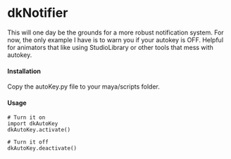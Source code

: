 # dkNotifier
This will one day be the grounds for a more robust notification system. For now, the only example I have is to warn you if your autokey is OFF. Helpful for animators that like using StudioLibrary or other tools that mess with autokey.

#### Installation
Copy the autoKey.py file to your maya/scripts folder. 


#### Usage
```
# Turn it on
import dkAutoKey
dkAutoKey.activate()
```

```
# Turn it off
dkAutoKey.deactivate()
```
